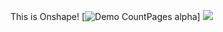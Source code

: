 This is Onshape!
[![Demo CountPages alpha](https://gfycat.com/beneficialloneazurevase)]
![](01_sketch.gif)